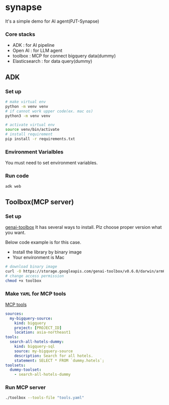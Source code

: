 # synapse
It's a simple demo for AI agent(PJT-Synapse)

### Core stacks
- ADK : for AI pipeline
- Open AI : for LLM agent
- toolbox : MCP for connect bigquery data(dummy)
- Elasticsearch : for data query(dummy)

## ADK

### Set up
```bash
# make virtual env
python -m venv venv 
# if cannot work upper code(ex. mac os)
python3 -m venv venv 

# activate virtual env
source venv/bin/activate 
# install requirement
pip install -r requirements.txt 
```

### Environment Varialbles 
You must need to set environment variables.

### Run code
```bash
adk web
```

## Toolbox(MCP server)

### Set up
[genai-toolbox](https://github.com/googleapis/genai-toolbox?tab=readme-ov-file#installing-the-server)
It has several ways to install.
Plz choose proper version what you want.

Below code example is for this case.
- Install the library by binary image
- Your environment is Mac

```bash
# download binary image
curl -O https://storage.googleapis.com/genai-toolbox/v0.6.0/darwin/arm64/toolbox
# change access permission
chmod +x toolbox
```

### Make `YAML` for MCP tools
[MCP tools](https://googleapis.github.io/genai-toolbox/getting-started/mcp_quickstart/)
``` yaml
sources:
  my-bigquery-source:
    kind: bigquery
    project: [PROJECT_ID]
    location: asia-northeast1
tools:
  search-all-hotels-dummy:
    kind: bigquery-sql
    source: my-bigquery-source
    description: Search for all hotels.
    statement: SELECT * FROM `dummy.hotels`;
toolsets:
  dummy-toolset:
    - search-all-hotels-dummy
```

### Run MCP server
```bash
./toolbox --tools-file "tools.yaml"
```